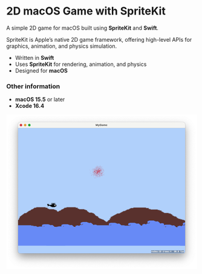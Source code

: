 # 2D macOS Game with SpriteKit

A simple 2D game for macOS built using **SpriteKit** and **Swift**.

SpriteKit is Apple’s native 2D game framework, offering high-level APIs for graphics, animation, and physics simulation.


- Written in **Swift**
- Uses **SpriteKit** for rendering, animation, and physics
- Designed for **macOS**

### Other information

- **macOS 15.5** or later
- **Xcode 16.4**

![Game preview](game.png)
